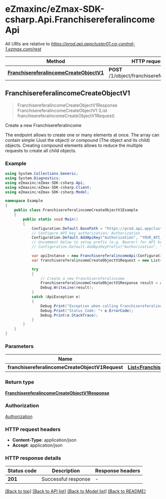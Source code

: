 # eZmaxinc/eZmax-SDK-csharp.Api.FranchisereferalincomeApi

All URIs are relative to *https://prod.api.appcluster01.ca-central-1.ezmax.com/rest*

Method | HTTP request | Description
------------- | ------------- | -------------
[**FranchisereferalincomeCreateObjectV1**](FranchisereferalincomeApi.md#franchisereferalincomecreateobjectv1) | **POST** /1/object/franchisereferalincome/ | Create a new Franchisereferalincome



## FranchisereferalincomeCreateObjectV1

> FranchisereferalincomeCreateObjectV1Response FranchisereferalincomeCreateObjectV1 (List<FranchisereferalincomeCreateObjectV1Request> franchisereferalincomeCreateObjectV1Request)

Create a new Franchisereferalincome

The endpoint allows to create one or many elements at once.  The array can contain simple (Just the object) or compound (The object and its child) objects.  Creating compound elements allows to reduce the multiple requests to create all child objects.

### Example

```csharp
using System.Collections.Generic;
using System.Diagnostics;
using eZmaxinc/eZmax-SDK-csharp.Api;
using eZmaxinc/eZmax-SDK-csharp.Client;
using eZmaxinc/eZmax-SDK-csharp.Model;

namespace Example
{
    public class FranchisereferalincomeCreateObjectV1Example
    {
        public static void Main()
        {
            Configuration.Default.BasePath = "https://prod.api.appcluster01.ca-central-1.ezmax.com/rest";
            // Configure API key authorization: Authorization
            Configuration.Default.AddApiKey("Authorization", "YOUR_API_KEY");
            // Uncomment below to setup prefix (e.g. Bearer) for API key, if needed
            // Configuration.Default.AddApiKeyPrefix("Authorization", "Bearer");

            var apiInstance = new FranchisereferalincomeApi(Configuration.Default);
            var franchisereferalincomeCreateObjectV1Request = new List<FranchisereferalincomeCreateObjectV1Request>(); // List<FranchisereferalincomeCreateObjectV1Request> | 

            try
            {
                // Create a new Franchisereferalincome
                FranchisereferalincomeCreateObjectV1Response result = apiInstance.FranchisereferalincomeCreateObjectV1(franchisereferalincomeCreateObjectV1Request);
                Debug.WriteLine(result);
            }
            catch (ApiException e)
            {
                Debug.Print("Exception when calling FranchisereferalincomeApi.FranchisereferalincomeCreateObjectV1: " + e.Message );
                Debug.Print("Status Code: "+ e.ErrorCode);
                Debug.Print(e.StackTrace);
            }
        }
    }
}
```

### Parameters


Name | Type | Description  | Notes
------------- | ------------- | ------------- | -------------
 **franchisereferalincomeCreateObjectV1Request** | [**List&lt;FranchisereferalincomeCreateObjectV1Request&gt;**](FranchisereferalincomeCreateObjectV1Request.md)|  | 

### Return type

[**FranchisereferalincomeCreateObjectV1Response**](FranchisereferalincomeCreateObjectV1Response.md)

### Authorization

[Authorization](../README.md#Authorization)

### HTTP request headers

- **Content-Type**: application/json
- **Accept**: application/json

### HTTP response details
| Status code | Description | Response headers |
|-------------|-------------|------------------|
| **201** | Successful response |  -  |

[[Back to top]](#)
[[Back to API list]](../README.md#documentation-for-api-endpoints)
[[Back to Model list]](../README.md#documentation-for-models)
[[Back to README]](../README.md)

